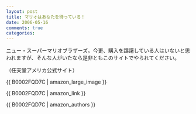 ```yaml
---
layout: post
title: マリオはあなたを待っている！
date: 2006-05-16
comments: true
categories:
---
```



ニュー・スーパーマリオブラザーズ。今更、購入を躊躇している人はいないと思われますが、そんな人がいたなら是非ともこのサイトでやられてください。

[](http://mario.nintendo.com/)
（任天堂アメリカ公式サイト）

{{ B0002FQD7C | amazon_large_image }}

{{ B0002FQD7C | amazon_link }}

{{ B0002FQD7C | amazon_authors }}